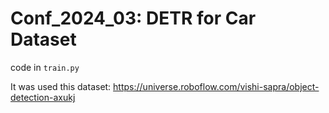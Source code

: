 # Conf_2024_03: DETR for Car Dataset

code in `train.py`

It was used this dataset: https://universe.roboflow.com/vishi-sapra/object-detection-axukj